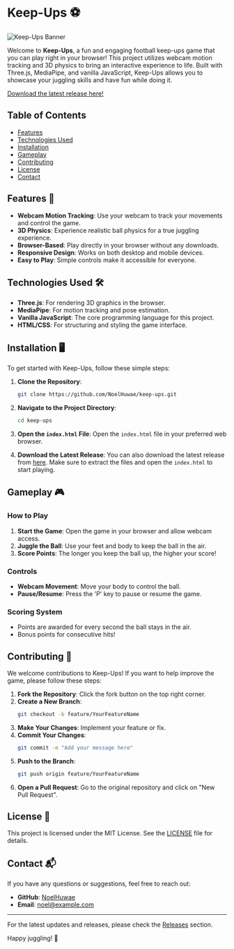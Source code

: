 # Keep-Ups ⚽️

![Keep-Ups Banner](https://via.placeholder.com/1200x300.png?text=Keep-Ups+Game)

Welcome to **Keep-Ups**, a fun and engaging football keep-ups game that you can play right in your browser! This project utilizes webcam motion tracking and 3D physics to bring an interactive experience to life. Built with Three.js, MediaPipe, and vanilla JavaScript, Keep-Ups allows you to showcase your juggling skills and have fun while doing it.

[Download the latest release here!](https://github.com/NoelHuwae/keep-ups/releases)

## Table of Contents

- [Features](#features)
- [Technologies Used](#technologies-used)
- [Installation](#installation)
- [Gameplay](#gameplay)
- [Contributing](#contributing)
- [License](#license)
- [Contact](#contact)

## Features 🌟

- **Webcam Motion Tracking**: Use your webcam to track your movements and control the game.
- **3D Physics**: Experience realistic ball physics for a true juggling experience.
- **Browser-Based**: Play directly in your browser without any downloads.
- **Responsive Design**: Works on both desktop and mobile devices.
- **Easy to Play**: Simple controls make it accessible for everyone.

## Technologies Used 🛠️

- **Three.js**: For rendering 3D graphics in the browser.
- **MediaPipe**: For motion tracking and pose estimation.
- **Vanilla JavaScript**: The core programming language for this project.
- **HTML/CSS**: For structuring and styling the game interface.

## Installation 🖥️

To get started with Keep-Ups, follow these simple steps:

1. **Clone the Repository**:
   ```bash
   git clone https://github.com/NoelHuwae/keep-ups.git
   ```

2. **Navigate to the Project Directory**:
   ```bash
   cd keep-ups
   ```

3. **Open the `index.html` File**:
   Open the `index.html` file in your preferred web browser.

4. **Download the Latest Release**:
   You can also download the latest release from [here](https://github.com/NoelHuwae/keep-ups/releases). Make sure to extract the files and open the `index.html` to start playing.

## Gameplay 🎮

### How to Play

1. **Start the Game**: Open the game in your browser and allow webcam access.
2. **Juggle the Ball**: Use your feet and body to keep the ball in the air.
3. **Score Points**: The longer you keep the ball up, the higher your score!

### Controls

- **Webcam Movement**: Move your body to control the ball.
- **Pause/Resume**: Press the 'P' key to pause or resume the game.

### Scoring System

- Points are awarded for every second the ball stays in the air.
- Bonus points for consecutive hits!

## Contributing 🤝

We welcome contributions to Keep-Ups! If you want to help improve the game, please follow these steps:

1. **Fork the Repository**: Click the fork button on the top right corner.
2. **Create a New Branch**:
   ```bash
   git checkout -b feature/YourFeatureName
   ```
3. **Make Your Changes**: Implement your feature or fix.
4. **Commit Your Changes**:
   ```bash
   git commit -m "Add your message here"
   ```
5. **Push to the Branch**:
   ```bash
   git push origin feature/YourFeatureName
   ```
6. **Open a Pull Request**: Go to the original repository and click on "New Pull Request".

## License 📄

This project is licensed under the MIT License. See the [LICENSE](LICENSE) file for details.

## Contact 📬

If you have any questions or suggestions, feel free to reach out:

- **GitHub**: [NoelHuwae](https://github.com/NoelHuwae)
- **Email**: noel@example.com

---

For the latest updates and releases, please check the [Releases](https://github.com/NoelHuwae/keep-ups/releases) section.

Happy juggling! 🎉